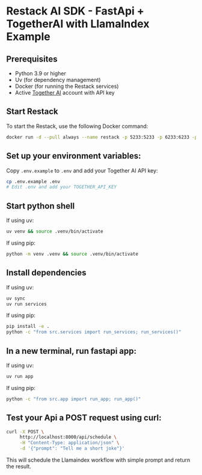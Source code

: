# Restack AI SDK - FastApi + TogetherAI with LlamaIndex Example

## Prerequisites

- Python 3.9 or higher
- Uv (for dependency management)
- Docker (for running the Restack services)
- Active [Together AI](https://together.ai) account with API key

## Start Restack

To start the Restack, use the following Docker command:

```bash
docker run -d --pull always --name restack -p 5233:5233 -p 6233:6233 -p 7233:7233 -p 9233:9233 ghcr.io/restackio/restack:main
```

## Set up your environment variables:

Copy `.env.example` to `.env` and add your Together AI API key:

```bash
cp .env.example .env
# Edit .env and add your TOGETHER_API_KEY
```

## Start python shell

If using uv:

```bash
uv venv && source .venv/bin/activate
```

If using pip:

```bash
python -m venv .venv && source .venv/bin/activate
```

## Install dependencies

If using uv:

```bash
uv sync
uv run services
```

If using pip:

```bash
pip install -e .
python -c "from src.services import run_services; run_services()"
```

## In a new terminal, run fastapi app:

If using uv:

```bash
uv run app
```

If using pip:

```bash
python -c "from src.app import run_app; run_app()"
```

## Test your Api a POST request using curl:

```bash
curl -X POST \
     http://localhost:8000/api/schedule \
     -H "Content-Type: application/json" \
     -d '{"prompt": "Tell me a short joke"}'
```

This will schedule the Llamaindex workflow with simple prompt and return the result.
